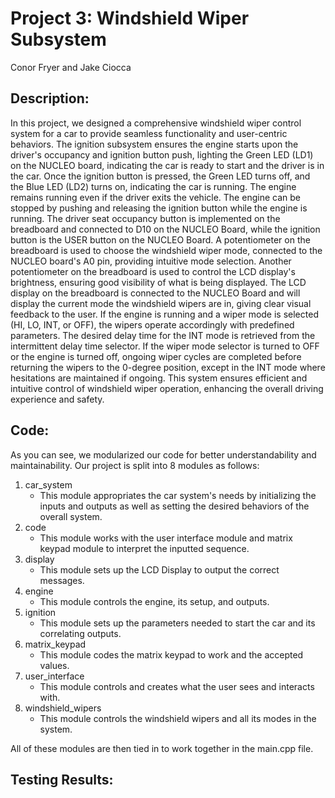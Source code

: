 # **Project 3: Windshield Wiper Subsystem**

Conor Fryer and Jake Ciocca

## **Description:**
In this project, we designed a comprehensive windshield wiper control system for a car to provide seamless functionality and user-centric behaviors. The ignition subsystem ensures the engine starts upon the driver's occupancy and ignition button push, lighting the Green LED (LD1) on the NUCLEO board, indicating the car is ready to start and the driver is in the car. Once the ignition button is pressed, the Green LED turns off, and the Blue LED (LD2) turns on, indicating the car is running. The engine remains running even if the driver exits the vehicle. The engine can be stopped by pushing and releasing the ignition button while the engine is running. The driver seat occupancy button is implemented on the breadboard and connected to D10 on the NUCLEO Board, while the ignition button is the USER button on the NUCLEO Board. A potentiometer on the breadboard is used to choose the windshield wiper mode, connected to the NUCLEO board's A0 pin, providing intuitive mode selection. Another potentiometer on the breadboard is used to control the LCD display's brightness, ensuring good visibility of what is being displayed. The LCD display on the breadboard is connected to the NUCLEO Board and will display the current mode the windshield wipers are in, giving clear visual feedback to the user. If the engine is running and a wiper mode is selected (HI, LO, INT, or OFF), the wipers operate accordingly with predefined parameters. The desired delay time for the INT mode is retrieved from the intermittent delay time selector. If the wiper mode selector is turned to OFF or the engine is turned off, ongoing wiper cycles are completed before returning the wipers to the 0-degree position, except in the INT mode where hesitations are maintained if ongoing. This system ensures efficient and intuitive control of windshield wiper operation, enhancing the overall driving experience and safety.


## **Code:**
As you can see, we modularized our code for better understandability and maintainability. Our project is split into 8 modules as follows:
1. car_system
   * This module appropriates the car system's needs by initializing the inputs and outputs as well as setting the desired behaviors of the overall system.
2. code
   * This module works with the user interface module and matrix keypad module to interpret the inputted sequence. 
3. display
   * This module sets up the LCD Display to output the correct messages.
4. engine
   * This module controls the engine, its setup, and outputs.
5. ignition
    * This module sets up the parameters needed to start the car and its correlating outputs.
6. matrix_keypad
    * This module codes the matrix keypad to work and the accepted values.
7. user_interface
    * This module controls and creates what the user sees and interacts with.
8. windshield_wipers
    * This module controls the windshield wipers and all its modes in the system.

All of these modules are then tied in to work together in the main.cpp file. 

## **Testing Results:**
